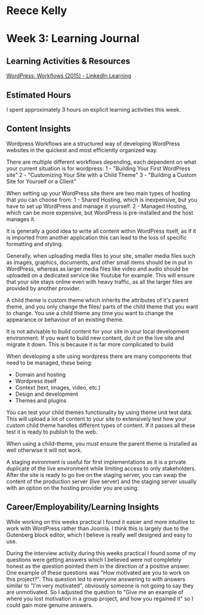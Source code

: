 # Reece Kelly
# Week 3: Learning Journal

## Learning Activities & Resources

[WordPress: Workflows (2015) - LinkedIn Learning](https://www.linkedin.com/learning/wordpress-workflows-2015/welcome?u=2223545)

## Estimated Hours

I spent approximately 3 hours on explicit learning activities this week.

## Content Insights

Wordpress Workflows are a structured way of developing WordPress websites in the quickest and most efficiently organized way.

There are multiple different workflows depending, each dependent on what your current situation is for wordpress:
1 - "Building Your First WordPress site"
2 - "Customizing Your Site with a Child Theme"
3 - "Building a Custom Site for Yourself or a Client"

When setting up your WordPress site there are two main types of hosting that you can choose from:
1 - Shared Hosting, which is inexpensive, but you have to set up WordPress and manage it yourself.
2 - Managed Hosting, which can be more expensive, but WordPress is pre-installed and the host manages it.

It is generally a good idea to write all content within WordPress itself, as if it is imported from another application this can lead to the loss of specific formatting and styling.

Generally, when uploading media files to your site, smaller media files such as images, graphics, documents, and other small items should be in put in WordPress, whereas as larger media files like video and audio should be uploaded on a dedicated service like Youtube for example. This will ensure that your site stays online even with heavy traffic, as all the larger files are provided by another provider.

A child theme is custom theme which inherits the attributes of it's parent theme, and you only change the files/ parts of the child theme that you want to change. You use a child theme any time you want to change the appearance or behaviour of an existing theme.

It is not advisable to build content for your site in your local development environment. If you want to build new content, do it on the live site and migrate it down. This is because it is far more complicated to build 

When developing a site using wordpress there are many components that need to be managed, these being:
- Domain and hosting
- Wordpress itself
- Context (text, images, video, etc.)
- Design and development
- Themes and plugins

You can test your child themes functionality by using theme unit test data. This will upload a lot of content to your site to extensively test how your custom child theme handles different types of content. If it passes all these test it is ready to publish to the web.

When using a child-theme, you must ensure the parent theme is installed as well otherwise it will not work.

A staging evironment is useful for first implementations as it is a private duplicate of the live environment while limiting access to only stakeholders. After the site is ready to go live on the staging server, you can swap the content of the production server (live server) and the staging server usually with an option on the hosting provider you are using.

## Career/Employability/Learning Insights
While working on this weeks practical I found it easier and more intuitive to work with WordPress rather than Joomla. I think this is largely due to the Gutenberg block editor, which I believe is really well designed and easy to use.

During the interview activity during this weeks practical I found some of my questions were getting answers which I believed were not completely honest as the question pointed them in the direction of a positive answer. One example of these questions was "How motivated are you to work on this project?". This question led to everyone answering to with answers similar to "I'm very motivated", obviously someone is not going to say they are unmotivated. So I adjusted the question to "Give me an example of where you lost motivation in a group project, and how you regained it" so I could gain more genuine answers.
